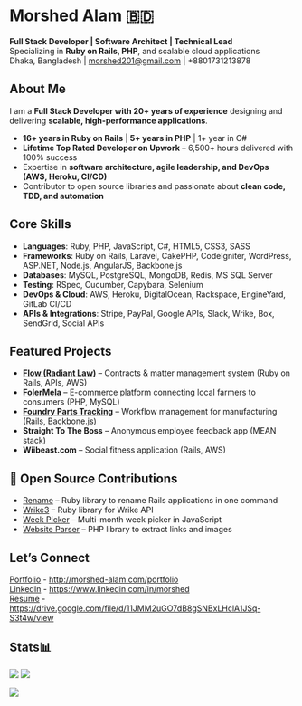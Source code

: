 # Morshed Alam 🇧🇩
**Full Stack Developer | Software Architect | Technical Lead**<br/>
Specializing in **Ruby on Rails, PHP**, and scalable cloud applications<br/>
Dhaka, Bangladesh | morshed201@gmail.com | +8801731213878

## About Me  
I am a **Full Stack Developer with 20+ years of experience** designing and delivering **scalable, high-performance applications**.  
- **16+ years in Ruby on Rails** | **5+ years in PHP** | 1+ year in C#
- **Lifetime Top Rated Developer on Upwork** – 6,500+ hours delivered with 100% success  
- Expertise in **software architecture, agile leadership, and DevOps (AWS, Heroku, CI/CD)**  
- Contributor to open source libraries and passionate about **clean code, TDD, and automation**  

## Core Skills  
- **Languages**: Ruby, PHP, JavaScript, C#, HTML5, CSS3, SASS  
- **Frameworks**: Ruby on Rails, Laravel, CakePHP, CodeIgniter, WordPress, ASP.NET, Node.js, AngularJS, Backbone.js  
- **Databases**: MySQL, PostgreSQL, MongoDB, Redis, MS SQL Server  
- **Testing**: RSpec, Cucumber, Capybara, Selenium  
- **DevOps & Cloud**: AWS, Heroku, DigitalOcean, Rackspace, EngineYard, GitLab CI/CD  
- **APIs & Integrations**: Stripe, PayPal, Google APIs, Slack, Wrike, Box, SendGrid, Social APIs

## Featured Projects  
- **[Flow (Radiant Law)](https://flow.radiantlaw.com/)** – Contracts & matter management system (Ruby on Rails, APIs, AWS)  
- **[FolerMela](https://www.folermela.com/)** – E-commerce platform connecting local farmers to consumers (PHP, MySQL)  
- **[Foundry Parts Tracking](https://parts.wallawallafoundry.com/)** – Workflow management for manufacturing (Rails, Backbone.js)  
- **Straight To The Boss** – Anonymous employee feedback app (MEAN stack)  
- **Wiibeast.com** – Social fitness application (Rails, AWS)

## 📂 Open Source Contributions  
- [Rename](https://github.com/morshedalam/rename) – Ruby library to rename Rails applications in one command  
- [Wrike3](https://github.com/morshedalam/wrike3) – Ruby library for Wrike API  
- [Week Picker](https://github.com/morshedalam/week-picker) – Multi-month week picker in JavaScript  
- [Website Parser](https://github.com/morshedalam/url-scraper-php) – PHP library to extract links and images  

## Let’s Connect  
[Portfolio](http://morshed-alam.com/portfolio) - http://morshed-alam.com/portfolio <br/>
[LinkedIn](https://www.linkedin.com/in/morshed) - https://www.linkedin.com/in/morshed <br/>
[Resume](https://drive.google.com/file/d/11JMM2uGO7dB8gSNBxLHclA1JSq-S3t4w/view) - https://drive.google.com/file/d/11JMM2uGO7dB8gSNBxLHclA1JSq-S3t4w/view

## Stats📊

![](https://github-profile-summary-cards.vercel.app/api/cards/stats?username=morshedalam&theme=default)
![](https://github-profile-summary-cards.vercel.app/api/cards/repos-per-language?username=morshedalam&theme=default)

![](https://github-profile-summary-cards.vercel.app/api/cards/profile-details?username=morshedalam&theme=default)
